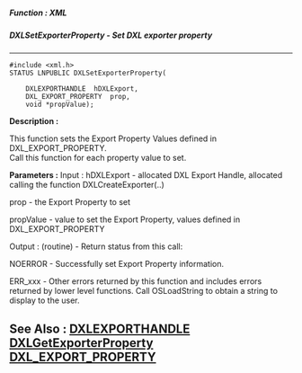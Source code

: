##### Function : XML
##### DXLSetExporterProperty - Set DXL exporter property
---
```
#include <xml.h>
STATUS LNPUBLIC DXLSetExporterProperty(

	DXLEXPORTHANDLE  hDXLExport,
	DXL_EXPORT_PROPERTY  prop,
	void *propValue);
```
**Description :**

This function sets the Export Property Values defined in DXL_EXPORT_PROPERTY.  
Call this function for each property value to set.

**Parameters :**
Input :
hDXLExport  -  allocated DXL Export Handle, allocated calling the function DXLCreateExporter(..)

prop  -  the Export Property to set

propValue  -  value to set the Export Property, values defined in DXL_EXPORT_PROPERTY

Output :
(routine)  -  Return status from this call: 

NOERROR - Successfully set Export Property information.

ERR_xxx - Other errors returned by this function and includes errors returned by lower level functions. Call OSLoadString to obtain a string to display to the user.



**See Also :**
[DXLEXPORTHANDLE](/domino-c-api-docs/reference/Data/DXLEXPORTHANDLE)
[DXLGetExporterProperty](/domino-c-api-docs/reference/Func/DXLGetExporterProperty)
[DXL_EXPORT_PROPERTY](/domino-c-api-docs/reference/Data/DXL_EXPORT_PROPERTY)
---
